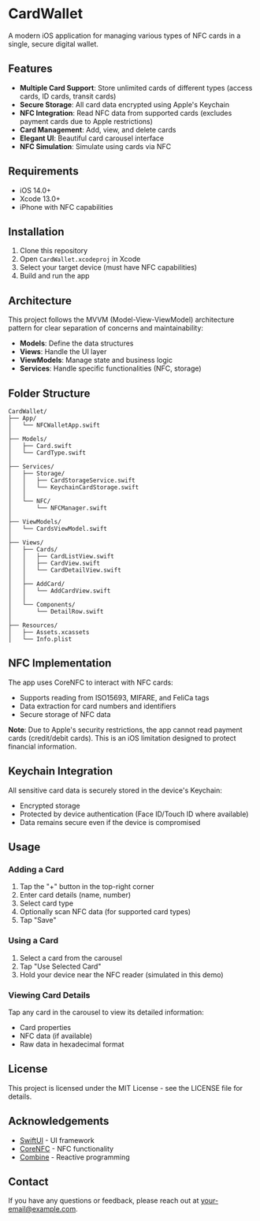# CardWallet

A modern iOS application for managing various types of NFC cards in a single, secure digital wallet.

## Features

- **Multiple Card Support**: Store unlimited cards of different types (access cards, ID cards, transit cards)
- **Secure Storage**: All card data encrypted using Apple's Keychain
- **NFC Integration**: Read NFC data from supported cards (excludes payment cards due to Apple restrictions)
- **Card Management**: Add, view, and delete cards
- **Elegant UI**: Beautiful card carousel interface
- **NFC Simulation**: Simulate using cards via NFC

## Requirements

- iOS 14.0+
- Xcode 13.0+
- iPhone with NFC capabilities

## Installation

1. Clone this repository
2. Open `CardWallet.xcodeproj` in Xcode
3. Select your target device (must have NFC capabilities)
4. Build and run the app

## Architecture

This project follows the MVVM (Model-View-ViewModel) architecture pattern for clear separation of concerns and maintainability:

- **Models**: Define the data structures
- **Views**: Handle the UI layer
- **ViewModels**: Manage state and business logic
- **Services**: Handle specific functionalities (NFC, storage)

## Folder Structure

```
CardWallet/
├── App/
│   └── NFCWalletApp.swift
│
├── Models/
│   ├── Card.swift
│   └── CardType.swift
│
├── Services/
│   ├── Storage/
│   │   ├── CardStorageService.swift
│   │   └── KeychainCardStorage.swift
│   │
│   └── NFC/
│       └── NFCManager.swift
│
├── ViewModels/
│   └── CardsViewModel.swift
│
├── Views/
│   ├── Cards/
│   │   ├── CardListView.swift
│   │   ├── CardView.swift
│   │   └── CardDetailView.swift
│   │
│   ├── AddCard/
│   │   └── AddCardView.swift
│   │
│   └── Components/
│       └── DetailRow.swift
│
├── Resources/
│   ├── Assets.xcassets
│   └── Info.plist
```

## NFC Implementation

The app uses CoreNFC to interact with NFC cards:

- Supports reading from ISO15693, MIFARE, and FeliCa tags
- Data extraction for card numbers and identifiers
- Secure storage of NFC data

**Note**: Due to Apple's security restrictions, the app cannot read payment cards (credit/debit cards). This is an iOS limitation designed to protect financial information.

## Keychain Integration

All sensitive card data is securely stored in the device's Keychain:

- Encrypted storage
- Protected by device authentication (Face ID/Touch ID where available)
- Data remains secure even if the device is compromised

## Usage

### Adding a Card

1. Tap the "+" button in the top-right corner
2. Enter card details (name, number)
3. Select card type
4. Optionally scan NFC data (for supported card types)
5. Tap "Save"

### Using a Card

1. Select a card from the carousel
2. Tap "Use Selected Card"
3. Hold your device near the NFC reader (simulated in this demo)

### Viewing Card Details

Tap any card in the carousel to view its detailed information:
- Card properties
- NFC data (if available)
- Raw data in hexadecimal format

## License

This project is licensed under the MIT License - see the LICENSE file for details.

## Acknowledgements

- [SwiftUI](https://developer.apple.com/xcode/swiftui/) - UI framework
- [CoreNFC](https://developer.apple.com/documentation/corenfc) - NFC functionality
- [Combine](https://developer.apple.com/documentation/combine) - Reactive programming

## Contact

If you have any questions or feedback, please reach out at [your-email@example.com](mailto:your-email@example.com).
